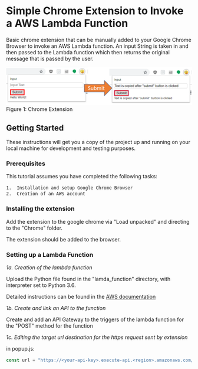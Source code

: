 # Simple Chrome Extension to Invoke a AWS Lambda Function

Basic chrome extension that can be manually added to your Google Chrome Browser to invoke an AWS Lambda function. An input String is taken in and then passed to the Lambda function which then returns the original message that is passed by the user.

![picture](./Chrome/screenshots/pict3.png)
Figure 1: Chrome Extension

## Getting Started

These instructions will get you a copy of the project up and running on your local machine for development and testing purposes.

### Prerequisites

This tutorial assumes you have completed the following tasks:

```
1.  Installation and setup Google Chrome Browser
2.  Creation of an AWS account
```

### Installing the extension

Add the extension to the google chrome via "Load unpacked" and directing to the "Chrome" folder.

The extension should be added to the browser.

### Setting up a Lambda Function

*1a. Creation of the lambda function*

Upload the Python file found in the "lamda_function" directory, with interpreter set to Python 3.6.

Detailed instructions can be found in the [AWS documentation](https://docs.aws.amazon.com/lambda/latest/dg/getting-started-create-function.html)

*1b. Create and link an API to the function*

Create and add an API Gateway to the triggers of the lambda function for the "POST" method for the function

*1c. Editing the target url destination for the https request sent by extension*

in popup.js:
```javascript
const url = "https://<your-api-key>.execute-api.<region>.amazonaws.com/<deployment-stage>/<function-path>";
```

